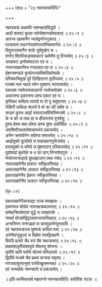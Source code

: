 +++
title = "२३ नक्षत्रचक्रविधिः"

+++
    
नक्षत्रचक्रं वक्ष्यामि नामनक्षत्रसिद्धये ।  
आदौ शतपदं कृत्वा पर्यन्तेशानकोष्ठकात् ॥ २५।१ ॥  
आरभ्य दक्षमार्गेण न्यसेद्वर्णाननुक्रात् ।  
पञ्चतत्त्वं तथाग्नेयकोणात्पश्चिममार्गतः ॥ २५।२ ॥  
पितुरुत्तरमार्गेण वायोः पूर्वमुखेन च ।  
वर्णान् विंशतिसङ्ख्याकान् क्रमेणैवं तु विन्यसेत् ॥ २५।३ ॥  
अपहकट इत्येवमवटपर एव च ।  
नयभजखवर्णश्च गजदचल एव च ॥ २५।४ ॥  
ईशानमण्डले कुर्यात्पञ्चविंशतिकोष्ठके ।  
पश्चिमाभिमुखं पूर्वं लिखितानां तृतीयकम् ॥ २५।५ ॥  
पञ्चमं नाम नक्षत्रं स्वेन युक्तान् स्वरान्न्यसेत् ।  
एकादश न्यसेत्पश्चात्प्रान्ते न्यसेत्त्रयोदश ॥ २५।६ ॥  
अकारश्च इकारश्च उश्च एकार एव च ।  
कृत्तिका कथिता तावदो वा वो वू चतुष्टयम् ॥ २५।७ ॥  
रोहिणी कथिता शास्त्रे वे वो का की तथैव च ।  
चन्द्रभं कुश्च आर्द्रा स्यात्पञ्चविंशतिमध्यमे ॥ २५।८ ॥  
के च को च तथा हा च हीकारश्च पुनर्वसुः ।  
हुश्च हेश्च तथा होश्च डश्च पुष्यः प्रकीर्तितः ॥ २५।९ ॥  
अवशिष्टैरथाश्लेषान्नामधेयं प्रकल्पयेत् ।  
अनेन क्रमयोगेन सर्वमत्र समाचरेत् ॥ २५।१० ॥  
आर्द्रायुक्ते कुकोष्ठे च घङच्छाननुयोजयेत् ।  
हस्तयुक्ते च कोष्ठे च पूषणाठान् परिकल्पयेत् ॥ २५।११ ॥  
पूर्वाषाढां बुकोष्ठे च ध फा ढान् विन्यसेद्गुरुः ।  
भेचोत्तराभाद्रपदे दूथाझाञान् तथा नयेत् ॥ २५।१२ ॥  
नकारग्रहणेनैव ज्ञकारः स्वीकृतस्त्विह ।  
अकारग्रहणेनैव आकारः स्वीकृतस्त्विह ॥ २५।१३ ॥  
इकारग्रहणेनैव ईकारः स्वीकृतस्त्विह ।  
उकारग्रहणेनैव ऊकारः स्वीकृतस्त्विह ॥ २५।१४ ॥  
    
(पृ० ८०)   
    
एकारग्रहणेनैकाराद्याः पञ्च समाहृताः ।  
एवमन्यत्र चोन्नेयं नामनक्षत्रकल्पनात् ॥ २५।१५ ॥  
ग्रामेक्षत्रियसेवायां युद्धे च व्यवहारके ।  
नामर्क्षं योजयेद्विद्वान्नामान्तरपरिग्रहात् ॥ २५।१६ ॥  
अन्यस्मिन् जन्मऋक्षं वा वास्तुकर्मण्युभावापि ।  
एवं नक्षत्रचक्रञ्च युष्माकं कथितं मया ॥ २५।१७ ॥  
अनेनैवानुकूल्यं च विज्ञेयं स्याद्विचक्षणैः ।  
विपदि प्रत्यरे चैव वधे चैव यथाक्रमात् ॥ २५।१८ ॥  
प्रथमांशतृतीयांशादृते शेषास्तु शोभनाः ।  
तृतीये चापि पर्याये चोत्तमं परिपठ्यते ॥ २५।१९ ॥  
द्वितीये मध्यमे चैव प्रथमं कन्यसं स्मृतम् ।  
गणञ्चासुरमानुष्यं वर्जयेच्छुभमन्यथा ॥ २५।२० ॥  
एवं जन्मर्क्षके नामनक्षत्रे च प्रकल्पयेत् ।  
    
॥ इति कामिकाख्ये महातन्त्रे नामनक्षत्रविधिः त्रयोविंशः पटलः ॥  
    
    
    
    
